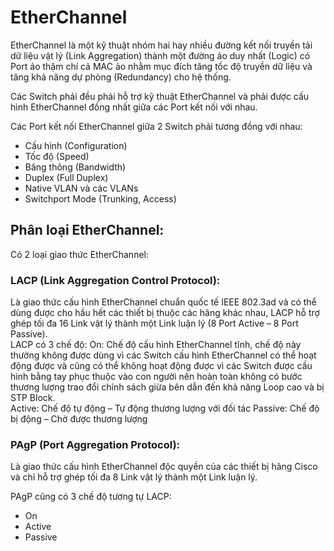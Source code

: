 # EtherChannel

EtherChannel là một kỹ thuật nhóm hai hay nhiều đường kết nối truyền tải dữ liệu vật lý (Link Aggregation) thành một đường ảo duy nhất (Logic) có Port ảo thậm chí cả MAC ảo nhằm mục đích tăng tốc độ truyền dữ liệu và tăng khả năng dự phòng (Redundancy) cho hệ thống.

Các Switch phải đều phải hỗ trợ kỹ thuật EtherChannel và phải được cấu hình EtherChannel đồng nhất giữa các Port kết nối với nhau.

Các Port kết nối EtherChannel giữa 2 Switch phải tương đồng với nhau:       
- Cấu hình (Configuration)        
- Tốc độ (Speed)      
- Băng thông (Bandwidth)      
- Duplex (Full Duplex)        
- Native VLAN và các VLANs        
- Switchport Mode (Trunking, Access)  


## Phân loại EtherChannel:
Có 2 loại giao thức EtherChannel:

###  LACP (Link Aggregation Control Protocol):
Là giao thức cấu hình EtherChannel chuẩn quốc tế IEEE 802.3ad và có thể dùng được cho hầu hết các thiết bị thuộc các hãng khác nhau, LACP hỗ trợ ghép tối đa 16 Link vật lý thành một Link luận lý (8 Port Active – 8 Port Passive).        
LACP có 3 chế độ:
On: Chế độ cấu hình EtherChannel tĩnh, chế độ này thường không được dùng vì các Switch cấu hình EtherChannel có thể hoạt động được và cũng có thể không hoạt động được vì các Switch được cầu hình bằng tay phục thuộc vào con người nên hoàn toàn không có bước thương lượng trao đổi chính sách giừa bên dẫn đến khả năng Loop cao và bị STP Block.       
Active: Chế độ tự động – Tự động thương lượng với đối tác
Passive: Chế độ bị động – Chờ được thương lượng 
### PAgP (Port Aggregation Protocol):
Là giao thức cấu hình EtherChannel độc quyền của các thiết bị hãng Cisco và chỉ hỗ trợ ghép tối đa 8 Link vật lý thành một Link luận lý.        

PAgP cũng có 3 chế độ tương tự LACP:

- On
- Active
- Passive
